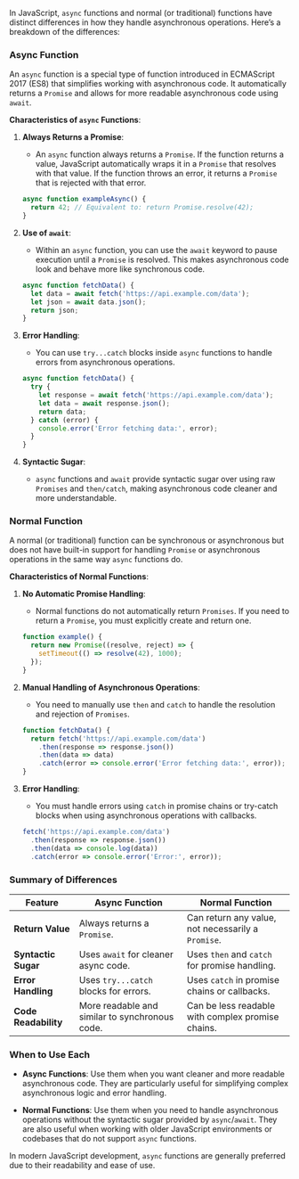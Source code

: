 In JavaScript, `async` functions and normal (or traditional) functions have distinct differences in how they handle asynchronous operations. Here’s a breakdown of the differences:

### **Async Function**

An `async` function is a special type of function introduced in ECMAScript 2017 (ES8) that simplifies working with asynchronous code. It automatically returns a `Promise` and allows for more readable asynchronous code using `await`.

**Characteristics of `async` Functions**:
1. **Always Returns a Promise**:
   - An `async` function always returns a `Promise`. If the function returns a value, JavaScript automatically wraps it in a `Promise` that resolves with that value. If the function throws an error, it returns a `Promise` that is rejected with that error.

   ```javascript
   async function exampleAsync() {
     return 42; // Equivalent to: return Promise.resolve(42);
   }
   ```

2. **Use of `await`**:
   - Within an `async` function, you can use the `await` keyword to pause execution until a `Promise` is resolved. This makes asynchronous code look and behave more like synchronous code.

   ```javascript
   async function fetchData() {
     let data = await fetch('https://api.example.com/data');
     let json = await data.json();
     return json;
   }
   ```

3. **Error Handling**:
   - You can use `try...catch` blocks inside `async` functions to handle errors from asynchronous operations.

   ```javascript
   async function fetchData() {
     try {
       let response = await fetch('https://api.example.com/data');
       let data = await response.json();
       return data;
     } catch (error) {
       console.error('Error fetching data:', error);
     }
   }
   ```

4. **Syntactic Sugar**:
   - `async` functions and `await` provide syntactic sugar over using raw `Promises` and `then/catch`, making asynchronous code cleaner and more understandable.

### **Normal Function**

A normal (or traditional) function can be synchronous or asynchronous but does not have built-in support for handling `Promise` or asynchronous operations in the same way `async` functions do.

**Characteristics of Normal Functions**:
1. **No Automatic Promise Handling**:
   - Normal functions do not automatically return `Promises`. If you need to return a `Promise`, you must explicitly create and return one.

   ```javascript
   function example() {
     return new Promise((resolve, reject) => {
       setTimeout(() => resolve(42), 1000);
     });
   }
   ```

2. **Manual Handling of Asynchronous Operations**:
   - You need to manually use `then` and `catch` to handle the resolution and rejection of `Promises`.

   ```javascript
   function fetchData() {
     return fetch('https://api.example.com/data')
       .then(response => response.json())
       .then(data => data)
       .catch(error => console.error('Error fetching data:', error));
   }
   ```

3. **Error Handling**:
   - You must handle errors using `catch` in promise chains or try-catch blocks when using asynchronous operations with callbacks.

   ```javascript
   fetch('https://api.example.com/data')
     .then(response => response.json())
     .then(data => console.log(data))
     .catch(error => console.error('Error:', error));
   ```

### **Summary of Differences**

| Feature                  | Async Function                    | Normal Function                 |
|--------------------------|-----------------------------------|---------------------------------|
| **Return Value**         | Always returns a `Promise`.        | Can return any value, not necessarily a `Promise`. |
| **Syntactic Sugar**      | Uses `await` for cleaner async code. | Uses `then` and `catch` for promise handling. |
| **Error Handling**       | Uses `try...catch` blocks for errors. | Uses `catch` in promise chains or callbacks. |
| **Code Readability**     | More readable and similar to synchronous code. | Can be less readable with complex promise chains. |

### **When to Use Each**

- **Async Functions**: Use them when you want cleaner and more readable asynchronous code. They are particularly useful for simplifying complex asynchronous logic and error handling.
  
- **Normal Functions**: Use them when you need to handle asynchronous operations without the syntactic sugar provided by `async`/`await`. They are also useful when working with older JavaScript environments or codebases that do not support `async` functions.

In modern JavaScript development, `async` functions are generally preferred due to their readability and ease of use.